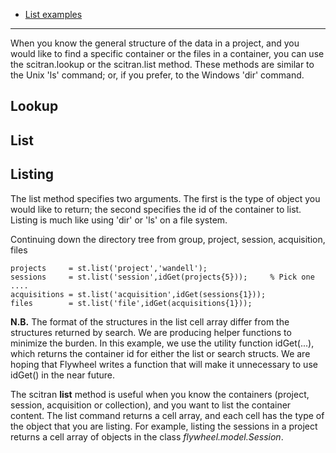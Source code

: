 * [List examples](List-examples)

***
When you know the general structure of the data in a project, and you would like to find a specific container or the files in a container, you can use the scitran.lookup or the scitran.list method.  These methods are similar to the Unix 'ls' command; or, if you prefer, to the Windows 'dir' command.

## Lookup

## List

## Listing
The list method specifies two arguments.  The first is the type of object you would like to return; the second specifies the id of the container to list.  Listing is much like using 'dir' or 'ls' on a file system.

Continuing down the directory tree from group, project, session, acquisition, files

    projects     = st.list('project','wandell');
    sessions     = st.list('session',idGet(projects{5}));     % Pick one ....
    acquisitions = st.list('acquisition',idGet(sessions{1})); 
    files        = st.list('file',idGet(acquisitions{1})); 

**N.B.** The format of the structures in the list cell array differ from the structures returned by search.  We are producing helper functions to minimize the burden.  In this example, we use the utility function idGet(...), which returns the container id for either the list or search structs. We are hoping that Flywheel writes a function that will make it unnecessary to use idGet() in the near future.

The scitran **list** method is useful when you know the containers (project, session, acquisition or collection), and you want to list the container content. The list command returns a cell array, and each cell has the type of the object that you are listing.  For example, listing the sessions in a project returns a cell array of objects in the class _flywheel.model.Session_.